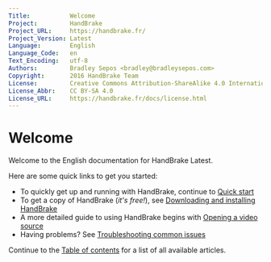 ```yaml
---
Title:           Welcome
Project:         HandBrake
Project_URL:     https://handbrake.fr/
Project_Version: Latest
Language:        English
Language_Code:   en
Text_Encoding:   utf-8
Authors:         Bradley Sepos <bradley@bradleysepos.com>
Copyright:       2016 HandBrake Team
License:         Creative Commons Attribution-ShareAlike 4.0 International
License_Abbr:    CC BY-SA 4.0
License_URL:     https://handbrake.fr/docs/license.html
---
```


Welcome
=======

Welcome to the English documentation for HandBrake Latest.

Here are some quick links to get you started:

- To quickly get up and running with HandBrake, continue to [Quick start](introduction/quick-start.html)
- To get a copy of HandBrake (*it's free!*), see [Downloading and installing HandBrake](get-handbrake/download-and-install.html)
- A more detailed guide to using HandBrake begins with [Opening a video source](workflow/open-video-source.html)
- Having problems? See [Troubleshooting common issues](help/troubleshooting-common-issues.html)

Continue to the [Table of contents](table-of-contents.html) for a list of all available articles.
